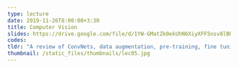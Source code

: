 ```yaml
---
type: lecture
date: 2019-11-26T8:00:00+3:30
title: Computer Vision
slides: https://drive.google.com/file/d/1YW-GMatZk0ekUhN6XiyXFF5nsv8lBRUy/view?usp=sharing
codes:
tldr: "A review of ConvNets, data augmentation, pre-training, fine tuning, and visualization."
thumbnail: /static_files/thumbnails/lec05.jpg
---
```

